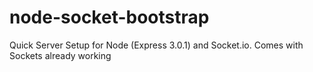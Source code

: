 node-socket-bootstrap
=====================

Quick Server Setup for Node (Express 3.0.1) and Socket.io. Comes with Sockets already working